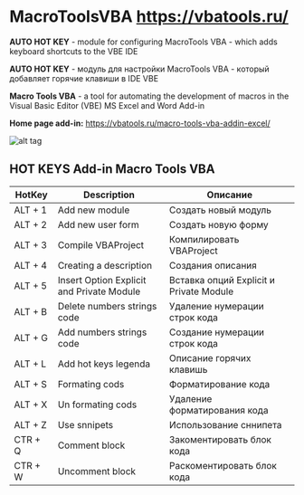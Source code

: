 # MacroToolsVBA https://vbatools.ru/

**AUTO HOT KEY** - module for configuring MacroTools VBA - which adds keyboard shortcuts to the VBE IDE

**AUTO HOT KEY** - модуль для настройки MacroTools VBA - который добавляет горячие клавиши в IDE VBE

**Macro Tools VBA** - a tool for automating the development of macros in the Visual Basic Editor (VBE) MS Excel and Word
Add-in 

**Home page add-in:** https://vbatools.ru/macro-tools-vba-addin-excel/

![alt tag](https://youtu.be/YSwqfHEIJHg "Use Macro Tools VBA Example")

## HOT KEYS Add-in Macro Tools VBA

HotKey | Description | Описание
--- | --- | --- 
ALT + 1 | Add new module| Создать новый модуль
ALT + 2 | Add new user form| Создать новую форму 
ALT + 3 | Compile VBAProject | Компилировать VBAProject
ALT + 4 | Creating a description| Создания описания 
ALT + 5 | Insert Option Explicit and Private Module  | Вставка опций Explicit и Private Module
ALT + B | Delete numbers strings code | Удаление нумерации строк кода
ALT + G | Add numbers strings code| Создание нумерации строк кода
ALT + L | Add hot keys legenda | Описание горячих клавишь
ALT + S | Formating cods | Форматирование кода
ALT + X | Un formating cods | Удаление форматирования кода
ALT + Z | Use snnipets | Использование сннипета
CTR + Q | Comment block | Закоментировать блок кода
CTR + W | Uncomment block | Раскоментировать блок кода